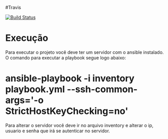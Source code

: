 #Travis

[![Build Status](https://travis-ci.org/silastiago/devops-minio_uploader.svg?branch=master)](https://travis-ci.org/silastiago/devops-minio_uploader)

# Execução


Para executar o projeto você deve ter um servidor com o ansible instalado.
O comando para executar a playbook segue logo abaixo:

# ansible-playbook  -i inventory playbook.yml --ssh-common-args='-o StrictHostKeyChecking=no'


Para alterar o servidor você deve ir no arquivo inventory e alterar o ip, usuario e senha que irá se autenticar no servidor.



